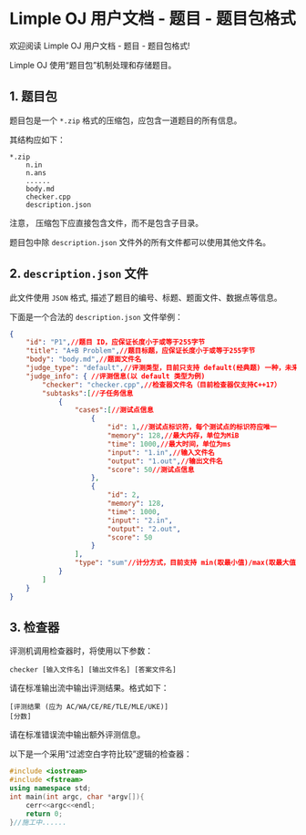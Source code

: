 # Limple OJ 用户文档 - 题目 - 题目包格式

欢迎阅读 Limple OJ 用户文档 - 题目 - 题目包格式!

Limple OJ 使用“题目包”机制处理和存储题目。

## 1. 题目包

题目包是一个 `*.zip` 格式的压缩包，应包含一道题目的所有信息。

其结构应如下：

```
*.zip
    n.in
    n.ans
    ......
    body.md
    checker.cpp
    description.json
```

注意， 压缩包下应直接包含文件，而不是包含子目录。

题目包中除 `description.json` 文件外的所有文件都可以使用其他文件名。

## 2. `description.json` 文件

此文件使用 `JSON` 格式, 描述了题目的编号、标题、题面文件、数据点等信息。

下面是一个合法的 `description.json` 文件举例：

```json
{
    "id": "P1",//题目 ID，应保证长度小于或等于255字节
    "title": "A+B Problem",//题目标题，应保证长度小于或等于255字节
    "body": "body.md",//题面文件名
    "judge_type": "default",//评测类型，目前只支持 default(经典题) 一种，未来将会支持交互题等更多类型......
    "judge_info": { //评测信息(以 default 类型为例)
        "checker": "checker.cpp",//检查器文件名（目前检查器仅支持C++17）
        "subtasks":[//子任务信息
            {
                "cases":[//测试点信息
                    {
                        "id": 1,//测试点标识符，每个测试点的标识符应唯一
                        "memory": 128,//最大内存，单位为MiB
                        "time": 1000,//最大时间，单位为ms
                        "input": "1.in",//输入文件名
                        "output": "1.out",//输出文件名
                        "score": 50//测试点信息
                    },
                    {
                        "id": 2,
                        "memory": 128,
                        "time": 1000,
                        "input": "2.in",
                        "output": "2.out",
                        "score": 50
                    }
                ],
                "type": "sum"//计分方式，目前支持 min(取最小值)/max(取最大值)/sum(求和) 三种计分方式
            }
        ]
    }
}
```

## 3. 检查器

评测机调用检查器时，将使用以下参数：

```
checker [输入文件名] [输出文件名] [答案文件名]
```

请在标准输出流中输出评测结果。格式如下：

```
[评测结果 (应为 AC/WA/CE/RE/TLE/MLE/UKE)]
[分数]
```

请在标准错误流中输出额外评测信息。

以下是一个采用“过滤空白字符比较”逻辑的检查器：

```cpp
#include <iostream>
#include <fstream>
using namespace std;
int main(int argc, char *argv[]){
    cerr<<argc<<endl;
    return 0;
}//施工中......
```